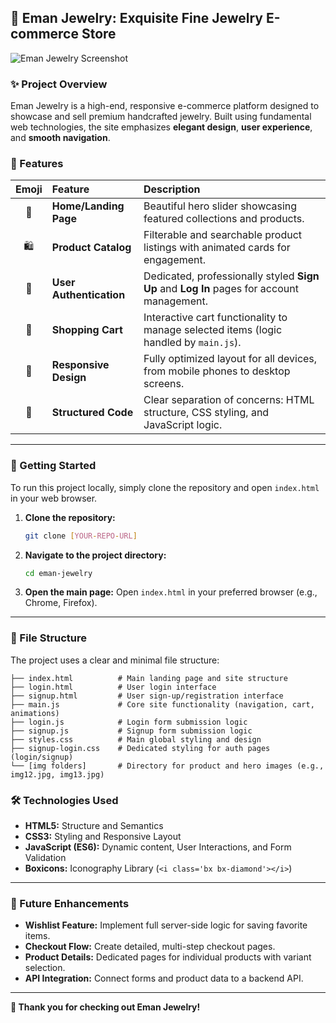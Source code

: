 ## 💎 Eman Jewelry: Exquisite Fine Jewelry E-commerce Store

![Eman Jewelry Screenshot](./assets/website-img.png)

### ✨ Project Overview

Eman Jewelry is a high-end, responsive e-commerce platform designed to showcase and sell premium handcrafted jewelry. Built using fundamental web technologies, the site emphasizes **elegant design**, **user experience**, and **smooth navigation**.

### 🌟 Features

| Emoji | Feature | Description |
| :---: | :--- | :--- |
| 🏡 | **Home/Landing Page** | Beautiful hero slider showcasing featured collections and products. |
| 🛍️ | **Product Catalog** | Filterable and searchable product listings with animated cards for engagement. |
| 👤 | **User Authentication** | Dedicated, professionally styled **Sign Up** and **Log In** pages for account management. |
| 🛒 | **Shopping Cart** | Interactive cart functionality to manage selected items (logic handled by `main.js`). |
| 📱 | **Responsive Design** | Fully optimized layout for all devices, from mobile phones to desktop screens. |
| 📜 | **Structured Code** | Clear separation of concerns: HTML structure, CSS styling, and JavaScript logic. |

-----

### 🚀 Getting Started

To run this project locally, simply clone the repository and open `index.html` in your web browser.

1.  **Clone the repository:**
    ```bash
    git clone [YOUR-REPO-URL]
    ```
2.  **Navigate to the project directory:**
    ```bash
    cd eman-jewelry
    ```
3.  **Open the main page:**
    Open `index.html` in your preferred browser (e.g., Chrome, Firefox).

-----

### 📁 File Structure

The project uses a clear and minimal file structure:

```
├── index.html          # Main landing page and site structure
├── login.html          # User login interface
├── signup.html         # User sign-up/registration interface
├── main.js             # Core site functionality (navigation, cart, animations)
├── login.js            # Login form submission logic
├── signup.js           # Signup form submission logic
├── styles.css          # Main global styling and design
├── signup-login.css    # Dedicated styling for auth pages (login/signup)
└── [img folders]       # Directory for product and hero images (e.g., img12.jpg, img13.jpg)
```

### 🛠️ Technologies Used

  * **HTML5:** Structure and Semantics
  * **CSS3:** Styling and Responsive Layout
  * **JavaScript (ES6):** Dynamic content, User Interactions, and Form Validation
  * **Boxicons:** Iconography Library (`<i class='bx bx-diamond'></i>`)

-----

### 📝 Future Enhancements

  * **Wishlist Feature:** Implement full server-side logic for saving favorite items.
  * **Checkout Flow:** Create detailed, multi-step checkout pages.
  * **Product Details:** Dedicated pages for individual products with variant selection.
  * **API Integration:** Connect forms and product data to a backend API.

-----

**💖 Thank you for checking out Eman Jewelry\!**
